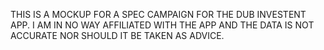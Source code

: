 THIS IS A MOCKUP FOR A SPEC CAMPAIGN FOR THE DUB INVESTENT APP. I AM IN NO WAY AFFILIATED WITH THE APP AND THE DATA IS NOT ACCURATE NOR SHOULD IT BE TAKEN AS ADVICE.
